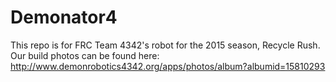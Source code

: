 # Demonator4

This repo is for FRC Team 4342's robot for the 2015 season, Recycle Rush. Our build photos can be found here:
http://www.demonrobotics4342.org/apps/photos/album?albumid=15810293
